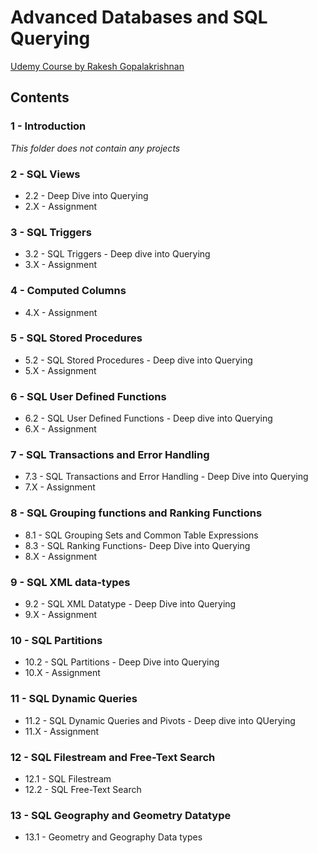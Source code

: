# Advanced Databases and SQL Querying

[Udemy Course by Rakesh Gopalakrishnan](https://www.udemy.com/course/advanced-tsql-querying-using-sql-2014/)

## Contents

### 1 - Introduction

*This folder does not contain any projects*

### 2 - SQL Views

* 2.2 - Deep Dive into Querying
* 2.X - Assignment

### 3 - SQL Triggers

* 3.2 - SQL Triggers - Deep dive into Querying
* 3.X - Assignment

### 4 - Computed Columns

* 4.X - Assignment

### 5 - SQL Stored Procedures

* 5.2 - SQL Stored Procedures - Deep dive into Querying
* 5.X - Assignment

### 6 - SQL User Defined Functions

* 6.2 - SQL User Defined Functions - Deep dive into Querying
* 6.X - Assignment

### 7 - SQL Transactions and Error Handling

* 7.3 - SQL Transactions and Error Handling - Deep Dive into Querying
* 7.X - Assignment

### 8 - SQL Grouping functions and Ranking Functions

* 8.1 - SQL Grouping Sets and Common Table Expressions
* 8.3 - SQL Ranking Functions- Deep Dive into Querying
* 8.X - Assignment

### 9 - SQL XML data-types

* 9.2 - SQL XML Datatype - Deep Dive into Querying
* 9.X - Assignment

### 10 - SQL Partitions

* 10.2 - SQL Partitions - Deep Dive into Querying
* 10.X - Assignment

### 11 - SQL Dynamic Queries

* 11.2 - SQL Dynamic Queries and Pivots - Deep dive into QUerying
* 11.X - Assignment

### 12 - SQL Filestream and Free-Text Search

* 12.1 - SQL Filestream
* 12.2 - SQL Free-Text Search

### 13 - SQL Geography and Geometry Datatype

* 13.1 - Geometry and Geography Data types

